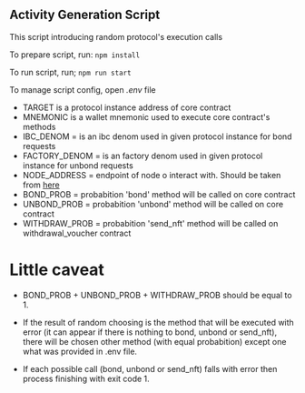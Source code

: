 ## Activity Generation Script

This script introducing random protocol's execution calls

To prepare script, run:
`npm install`

To run script, run;
`npm run start`

To manage script config, open _.env_ file

- TARGET is a protocol instance address of core contract
- MNEMONIC is a wallet mnemonic used to execute core contract's methods
- IBC_DENOM = is an ibc denom used in given protocol instance for bond requests
- FACTORY_DENOM = is an factory denom used in given protocol instance for unbond requests
- NODE_ADDRESS = endpoint of node o interact with. Should be taken from [here](https://github.com/cosmos/testnets/tree/master/interchain-security/pion-1#endpoints)
- BOND_PROB = probabition 'bond' method will be called on core contract
- UNBOND_PROB = probabition 'unbond' method will be called on core contract
- WITHDRAW_PROB = probabition 'send_nft' method will be called on withdrawal_voucher contract

# Little caveat

- BOND_PROB + UNBOND_PROB + WITHDRAW_PROB should be equal to 1.

- If the result of random choosing is the method that will be executed with error (it can appear if there is nothing to bond, unbond or send_nft), there will be chosen other method (with equal probabition) except one what was provided in .env file.

- If each possible call (bond, unbond or send_nft) falls with error then process finishing with exit code 1.
